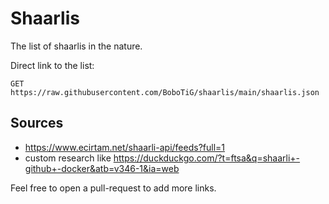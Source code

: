 # Shaarlis

The list of shaarlis in the nature.

Direct link to the list:

```http
GET https://raw.githubusercontent.com/BoboTiG/shaarlis/main/shaarlis.json
```

## Sources

- https://www.ecirtam.net/shaarli-api/feeds?full=1
- custom research like https://duckduckgo.com/?t=ftsa&q=shaarli+-github+-docker&atb=v346-1&ia=web

Feel free to open a pull-request to add more links.
